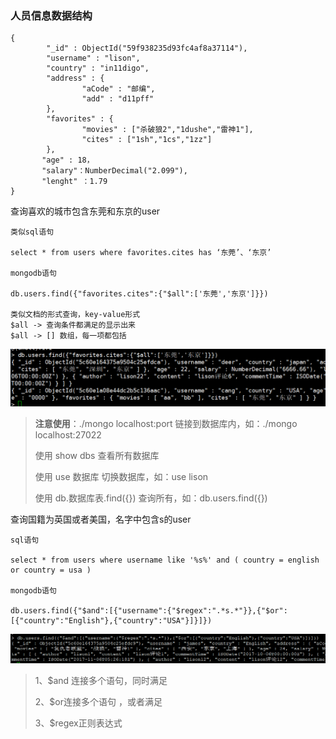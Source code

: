 ### 人员信息数据结构

```
{
        "_id" : ObjectId("59f938235d93fc4af8a37114"),
        "username" : "lison",
        "country" : "in11digo",
        "address" : {
                "aCode" : "邮编",
                "add" : "d11pff"
        },
        "favorites" : {
                "movies" : ["杀破狼2","1dushe","雷神1"],
                "cites" : ["1sh","1cs","1zz"]
        },
       "age" : 18，
       "salary"：NumberDecimal("2.099"),
       "lenght" ：1.79
}
```

查询喜欢的城市包含东莞和东京的user

```
类似sql语句

select * from users where favorites.cites has ‘东莞’、‘东京’ 

mongodb语句

db.users.find({"favorites.cites":{"$all":['东莞','东京']}})

类似文档的形式查询，key-value形式
$all -> 查询条件都满足的显示出来
$all -> [] 数组，每一项都包括
```

![](/assets/sajka322.png)

> **注意使用**：./mongo localhost:port 链接到数据库内，如：./mongo localhost:27022
>
> 使用 show dbs 查看所有数据库
>
> 使用 use 数据库  切换数据库，如：use lison
>
> 使用 db.数据库表.find\({}\) 查询所有，如：db.users.find\({}\)

查询国籍为英国或者美国，名字中包含s的user

```
sql语句

select * from users where username like '%s%' and ( country = english or country = usa )

mongodb语句

db.users.find({"$and":[{"username":{"$regex":".*s.*"}},{"$or":[{"country":"English"},{"country":"USA"}]}]})
```

![](/assets/fsajkf239.png)

> 1、$and 连接多个语句，同时满足
>
> 2、$or连接多个语句 ，或者满足
>
> 3、$regex正则表达式





